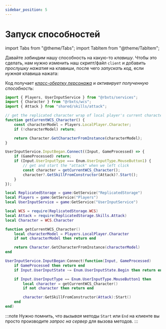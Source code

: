 ```yaml
---
sidebar_position: 5
---
```


# Запуск способностей

import Tabs from "@theme/Tabs";
import TabItem from "@theme/TabItem";

Давайте *забиндим* нашу способность на какую-то *клавишу*.
Чтобы это сделать, нам нужно изменить наш скрипт/файл `client` и добавить
*прослушку нажатия* на клавиши, после чего *запускать код*, если *нужная* клавиша нажата:

Код получает *[класс-обертку персонажа](replication-explained.md)* и *активирует полученную способность*:

<Tabs groupId="languages">
<TabItem value="TypeScript" default>

```ts title="client.ts" showLineNumbers
import { Players, UserInputService } from "@rbxts/services";
import { Character } from "@rbxts/wcs";
import { Attack } from "shared/skills/attack";

// get the replicated character wrap of local player's current character
function getCurrentWCS_Character() {
	const characterModel = Players.LocalPlayer.Character;
	if (!characterModel) return;

	return Character.GetCharacterFromInstance(characterModel);
}

UserInputService.InputBegan.Connect((Input, GameProcessed) => {
	if (GameProcessed) return;
	if (Input.UserInputType === Enum.UserInputType.MouseButton1) {
		// get and start the "attack" when we left click
		const character = getCurrentWCS_Character();
		character?.GetSkillFromConstructor(Attack)?.Start();
	}
});
```

</TabItem>
<TabItem value="Luau">

```lua title="attack.lua" showLineNumbers
local ReplicatedStorage = game:GetService("ReplicatedStorage")
local Players = game:GetService("Players")
local UserInputService = game:GetService("UserInputService")

local WCS = require(ReplicatedStorage.WCS)
local Attack = require(ReplicatedStorage.Skills.Attack)
local Character = WCS.Character

function getCurrentWCS_Character()
	local characterModel = Players.LocalPlayer.Character
	if not characterModel then return end

	return Character.GetCharacterFromInstance(characterModel)
end

UserInputService.InputBegan:Connect(function(Input, GameProcessed)
	if GameProcessed then return end
	if Input.UserInputState ~= Enum.UserInputState.Begin then return end

	if Input.UserInputType == Enum.UserInputType.MouseButton1 then
		local character = getCurrentWCS_Character()
		if not character then return end

		character:GetSkillFromConstructor(Attack):Start()
	end
end)
```

</TabItem>
</Tabs>

:::note
Нужно помнить, что *вызывая* методы `Start` или `End` на клиенте вы просто производите *запрос на сервер* для вызова методов.
:::